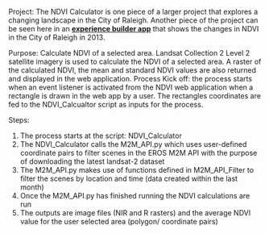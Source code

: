 Project: The NDVI Calculator is one piece of a larger project that explores a changing landscape in the City of Raleigh. Another piece of the project can be seen here in an <a href="https://experience.arcgis.com/experience/0e82a0e3dc704acabd5f122c5d1545dd/" target="_blank"><b>experience builder app</b></a>  that shows the changes in NDVI in the City of Raleigh in 2013. 


Purpose: Calculate NDVI of a selected area. Landsat Collection 2 Level 2 satellite imagery is used to calculate the NDVI of a selected area. A raster of the calculated NDVI, the mean and standard NDVI values are also returned and displayed in the web application. 
Process Kick off: the process starts when an event listener is activated from the NDVI web application when a rectangle is drawn in the web app by a user. The rectangles coordinates are fed to the NDVI_Calcualtor script as inputs for the process.

Steps: 
1. The process starts at the script: NDVI_Calculator 
2. The NDVI_Calculator calls the M2M_API.py which uses user-defined coordinate pairs to filter scenes in the EROS M2M API with the purpose of downloading the latest landsat-2 dataset
3. The M2M_API.py makes use of functions defined in M2M_API_Filter to filter the scenes by location and time (data created within the last month)
4. Once the M2M_API.py has finished running the NDVI calculations are run
5. The outputs are image files (NIR and R rasters) and the average NDVI value for the user selected area (polygon/ coordinate pairs)


